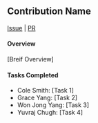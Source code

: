 
## Contribution Name

[Issue](www.google.com)
|
[PR](www.google.com)

#### Overview

[Breif Overview]

#### Tasks Completed

* Cole Smith: [Task 1]
* Grace Yang: [Task 2]
* Won Jong Yang: [Task 3]
* Yuvraj Chugh: [Task 4]
